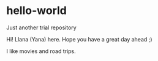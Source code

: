 # hello-world
Just another trial repository

Hi! Llana (Yana) here. Hope you have a great day ahead ;)

I like movies and road trips. 
